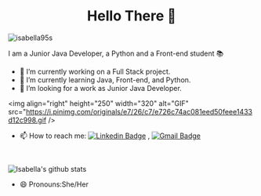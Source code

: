 <h1 align = "Center" >Hello There 👋 </h1>
<p align="left"> <img src="https://komarev.com/ghpvc/?username=Isabella95S" alt="isabella95s"  /> </p>

I am a Junior Java Developer, a Python and a Front-end student 📚

- 🔭 I’m currently working on a Full Stack project.
- 🌱 I’m currently learning Java, Front-end, and Python.
- 👯 I’m looking for a work as Junior Java Developer.

<img align="right" height="250" width="320" alt="GIF" src="https://i.pinimg.com/originals/e7/26/c7/e726c74ac081eed50feee1433d12c998.gif />

- 📫 How to reach me: [![Linkedin Badge](https://img.shields.io/badge/-LinkedIn-blue?style=flat-square&logo=Linkedin&logoColor=white&link=https://www.linkedin.com/in/isabella-de-sanctis-174a01141/)](https://www.linkedin.com/in/isabella-de-sanctis-174a01141/) , [![Gmail Badge](https://img.shields.io/badge/-Gmail-c14438?style=flat-square&logo=Gmail&logoColor=white&link=mailto:desanctisisabella95@gmail.com)](mailto:desanctisisabella95@gmail.com)

<br>
<p align="left" >
<img alt="Isabella's github stats" src="https://github-readme-stats.vercel.app/api?username=Isabella95S&include_all_commits=true&count_private=true&show_owner=true&show_icons=true"  > </p></p>

- 😄 Pronouns:She/Her

 
